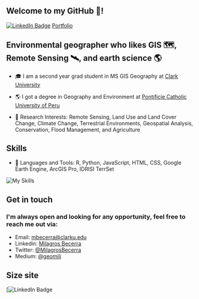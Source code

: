 ## **Welcome to my GitHub 🐯!**

[![LinkedIn Badge](https://img.shields.io/badge/My-LinkedIn-blue)](https://www.linkedin.com/in/milagros-becerra-a85807106/)
[Portfolio](https://milagrosbecerra.weebly.com/resume.html)

## **Environmental geographer who likes GIS 🗺️, Remote Sensing 🛰️, and earth science 🌎**
+ 🎓 I am a second year grad student in MS GIS Geography at [Clark University](https://www.clarku.edu/)

+ 🌎 I got a degree in Geography and Environment at [Pontificie Catholic University of Peru](https://www.pucp.edu.pe/)

+ 🌱 Research Interests: Remote Sensing, Land Use and Land Cover Change, Climate Change, Terrestrial Environments, Geospatial Analysis, Conservation, Flood Management, and Agriculture
  
## **Skills**
+ 🔭 Languages and Tools: R, Python, JavaScript, HTML, CSS, Google Earth Engine, ArcGIS Pro, IDRISI TerrSet

![My Skills](https://skillicons.dev/icons?i=js,py,r,html,css)

## Get in touch
### **I'm always open and looking for any opportunity, feel free to reach me out via:<br />**
- Email: [mbecerra@clarku.edu](mailto:mbecerra@clarku.edu)<br />
- Linkedin: [Milagros Becerra](https://www.linkedin.com/in/milagros-becerra-a85807106/)<br />
- Twitter: [@MilagrosBecerra](https://twitter.com/Milagro90800313)<br />
- Medium: [@geomili](https://medium.com/@mbecerra_17225)

## Size site
[![LinkedIn Badge](https://img.shields.io/github/repo-size/mbecerra1/gis)
